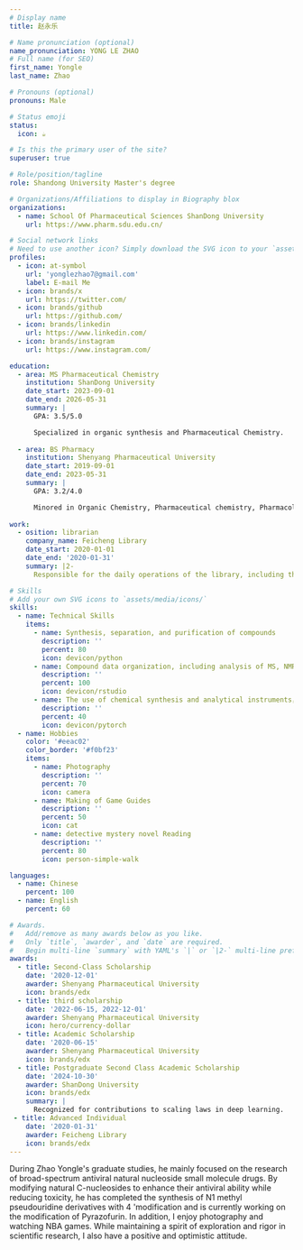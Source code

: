```yaml
---
# Display name
title: 赵永乐

# Name pronunciation (optional)
name_pronunciation: YONG LE ZHAO
# Full name (for SEO)
first_name: Yongle
last_name: Zhao

# Pronouns (optional)
pronouns: Male

# Status emoji
status:
  icon: ☕️

# Is this the primary user of the site?
superuser: true

# Role/position/tagline
role: Shandong University Master's degree

# Organizations/Affiliations to display in Biography blox
organizations:
  - name: School Of Pharmaceutical Sciences ShanDong University
    url: https://www.pharm.sdu.edu.cn/

# Social network links
# Need to use another icon? Simply download the SVG icon to your `assets/media/icons/` folder.
profiles:
  - icon: at-symbol
    url: 'yonglezhao7@gmail.com'
    label: E-mail Me
  - icon: brands/x
    url: https://twitter.com/
  - icon: brands/github
    url: https://github.com/
  - icon: brands/linkedin
    url: https://www.linkedin.com/
  - icon: brands/instagram
    url: https://www.instagram.com/

education:
  - area: MS Pharmaceutical Chemistry
    institution: ShanDong University
    date_start: 2023-09-01
    date_end: 2026-05-31
    summary: |
      GPA: 3.5/5.0

      Specialized in organic synthesis and Pharmaceutical Chemistry.
    
  - area: BS Pharmacy
    institution: Shenyang Pharmaceutical University
    date_start: 2019-09-01
    date_end: 2023-05-31
    summary: |
      GPA: 3.2/4.0

      Minored in Organic Chemistry, Pharmaceutical chemistry, Pharmacology, Pharmaceutical Analysis, Pharmaceutics
  
work:
  - osition: librarian
    company_name: Feicheng Library
    date_start: 2020-01-01
    date_end: '2020-01-31'
    summary: |2-
      Responsible for the daily operations of the library, including the cleaning and organizing of books, providing book lending services, and hosting special holiday library activities

# Skills
# Add your own SVG icons to `assets/media/icons/`
skills:
  - name: Technical Skills
    items:
      - name: Synthesis, separation, and purification of compounds
        description: ''
        percent: 80
        icon: devicon/python
      - name: Compound data organization, including analysis of MS, NMR, NOE
        description: ''
        percent: 100
        icon: devicon/rstudio
      - name: The use of chemical synthesis and analytical instruments，including LC, LC-MS
        description: ''
        percent: 40
        icon: devicon/pytorch
  - name: Hobbies
    color: '#eeac02'
    color_border: '#f0bf23'
    items:
      - name: Photography
        description: ''
        percent: 70
        icon: camera
      - name: Making of Game Guides
        description: ''
        percent: 50
        icon: cat
      - name: detective mystery novel Reading
        description: ''
        percent: 80
        icon: person-simple-walk

languages:
  - name: Chinese
    percent: 100
  - name: English
    percent: 60

# Awards.
#   Add/remove as many awards below as you like.
#   Only `title`, `awarder`, and `date` are required.
#   Begin multi-line `summary` with YAML's `|` or `|2-` multi-line prefix and indent 2 spaces below.
awards:
  - title: Second-Class Scholarship
    date: '2020-12-01'
    awarder: Shenyang Pharmaceutical University
    icon: brands/edx
  - title: third scholarship
    date: '2022-06-15, 2022-12-01'
    awarder: Shenyang Pharmaceutical University
    icon: hero/currency-dollar
  - title: Academic Scholarship
    date: '2020-06-15'
    awarder: Shenyang Pharmaceutical University
    icon: brands/edx
  - title: Postgraduate Second Class Academic Scholarship
    date: '2024-10-30'
    awarder: ShanDong University
    icon: brands/edx
    summary: |
      Recognized for contributions to scaling laws in deep learning.
 - title: Advanced Individual
    date: '2020-01-31'
    awarder: Feicheng Library
    icon: brands/edx
---
```


During Zhao Yongle's graduate studies, he mainly focused on the research of broad-spectrum antiviral natural nucleoside small molecule drugs. By modifying natural C-nucleosides to enhance their antiviral ability while reducing toxicity, he has completed the synthesis of N1 methyl pseudouridine derivatives with 4 'modification and is currently working on the modification of Pyrazofurin. In addition, I enjoy photography and watching NBA games. While maintaining a spirit of exploration and rigor in scientific research, I also have a positive and optimistic attitude.
